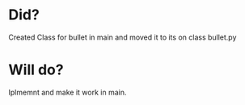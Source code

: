 # Did?
Created Class for bullet in main and moved it to its on class bullet.py
# Will do?
Iplmemnt and make it work in main.
